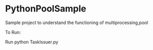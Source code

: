 # PythonPoolSample
Sample project to understand the functioning of multiprocessing,pool


To Run:

Run python TaskIssuer.py
